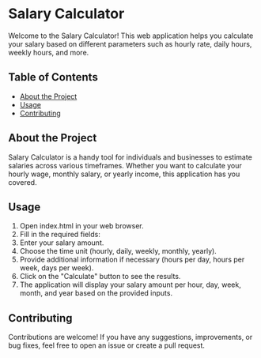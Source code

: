 # Salary Calculator

Welcome to the Salary Calculator! This web application helps you calculate your salary based on different parameters such as hourly rate, daily hours, weekly hours, and more.

## Table of Contents
- [About the Project](#about-the-project)
- [Usage](#usage)
- [Contributing](#contributing)

## About the Project
Salary Calculator is a handy tool for individuals and businesses to estimate salaries across various timeframes. Whether you want to calculate your hourly wage, monthly salary, or yearly income, this application has you covered.

## Usage
1. Open index.html in your web browser.
2. Fill in the required fields:
3. Enter your salary amount.
4. Choose the time unit (hourly, daily, weekly, monthly, yearly).
5. Provide additional information if necessary (hours per day, hours per week, days per week).
6. Click on the "Calculate" button to see the results.
7. The application will display your salary amount per hour, day, week, month, and year based on the provided inputs.

## Contributing
Contributions are welcome! If you have any suggestions, improvements, or bug fixes, feel free to open an issue or create a pull request.
